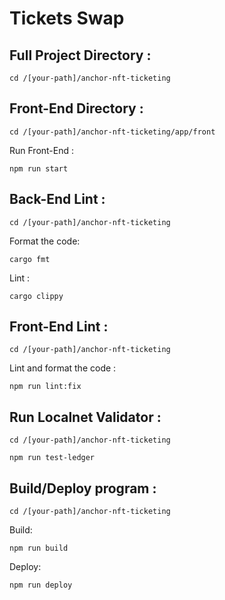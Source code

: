 
# Tickets Swap

## Full Project Directory :

```
cd /[your-path]/anchor-nft-ticketing
```

## Front-End Directory :

```
cd /[your-path]/anchor-nft-ticketing/app/front
```

Run Front-End :

```
npm run start
```

## Back-End Lint :

```
cd /[your-path]/anchor-nft-ticketing
```

Format the code:

```
cargo fmt
```

Lint :

```
cargo clippy
```

## Front-End Lint :

```
cd /[your-path]/anchor-nft-ticketing
```

Lint and format the code :

```
npm run lint:fix
```

## Run Localnet Validator :

```
cd /[your-path]/anchor-nft-ticketing
```

```
npm run test-ledger
```

## Build/Deploy program :

```
cd /[your-path]/anchor-nft-ticketing
```

Build:

```
npm run build
```

Deploy:

```
npm run deploy
```
